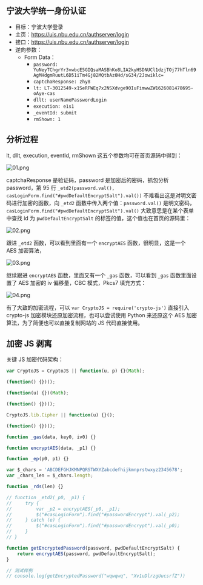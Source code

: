 ## 宁波大学统一身份认证

- 目标：宁波大学登录
- 主页：https://uis.nbu.edu.cn/authserver/login
- 接口：https://uis.nbu.edu.cn/authserver/login
- 逆向参数：
  - Form Data：
    - `password: YuNeyTChgrYr3vwbcE5GIQsaMASBhKo8LIA2kyHSDNUCl1dzjTOj77hTln69AgMHdgmRuutL6D51iTm4Gj82MQtbAz0Hd/sG34/2Jowiklc=`
    - `captchaResponse: zhy8`
    - `lt: LT-3012549-x1SeRFWEq7x2NSXdvge90IuFimwwZW1626081478695-oAye-cas`
    - `dllt: userNamePasswordLogin`
    - `execution: e1s1`
    - `_eventId: submit`
    - `rmShown: 1`
  

## 分析过程

lt, dllt, execution, eventId, rmShown 这五个参数均可在首页源码中得到：

![01.png](https://i.loli.net/2021/07/12/qJAWXY4EQ9dthjf.png)

captchaResponse 是验证码，password 是加密后的密码，抓包分析 password，第 95 行 `_etd2(password.val(), casLoginForm.find("#pwdDefaultEncryptSalt").val())` 不难看出这是对明文密码进行加密的函数，向 `_etd2` 函数中传入两个值：`password.val()` 是明文密码，`casLoginForm.find("#pwdDefaultEncryptSalt").val()` 大致意思是在某个表单中查找 id 为 `pwdDefaultEncryptSalt` 的标签的值，这个值也在首页的源码里：

![02.png](https://i.loli.net/2021/07/12/THWnx1p7b2NQuB6.png)

跟进 `_etd2` 函数，可以看到里面有一个 `encryptAES` 函数，很明显，这是一个 AES 加密算法，

![03.png](https://i.loli.net/2021/07/12/Ms83pWEBnPDlRvT.png)

继续跟进 `encryptAES` 函数，里面又有一个 `_gas` 函数，可以看到 `_gas` 函数里面设置了 AES 加密的 iv 偏移量，CBC 模式，Pkcs7 填充方式：

![04.png](https://i.loli.net/2021/07/12/NtGk9CbSRgFTwZe.png)

有了大致的加密流程，可以 `var CryptoJS = require('crypto-js')` 直接引入 crypto-js 加密模块还原加密流程，也可以尝试使用 Python 来还原这个 AES 加密算法，为了简便也可以直接复制网站的 JS 代码直接使用。

## 加密 JS 剥离

关键 JS 加密代码架构：

```javascript
var CryptoJS = CryptoJS || function(u, p) {}(Math);

(function() {})();

(function(u) {})(Math);

(function() {})();

CryptoJS.lib.Cipher || function(u) {}();

(function() {})();

function _gas(data, key0, iv0) {}

function encryptAES(data, _p1) {}

function _ep(p0, p1) {}

var $_chars = 'ABCDEFGHJKMNPQRSTWXYZabcdefhijkmnprstwxyz2345678';
var _chars_len = $_chars.length;

function _rds(len) {}

// function _etd2(_p0, _p1) {
//     try {
//         var _p2 = encryptAES(_p0, _p1);
//         $("#casLoginForm").find("#passwordEncrypt").val(_p2);
//     } catch (e) {
//         $("#casLoginForm").find("#passwordEncrypt").val(_p0);
//     }
// }

function getEncryptedPassword(password, pwdDefaultEncryptSalt) {
    return encryptAES(password, pwdDefaultEncryptSalt);
}

// 测试样例
// console.log(getEncryptedPassword("wqwqwq", "Xv1uDlrzgUucsrfZ"))
```